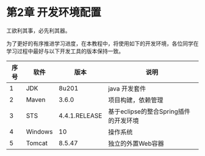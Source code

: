 # 第2章 开发环境配置

工欲利其事，必先利其器。

为了更好的有序推进学习进度，在本教程中，将使用如下的开发环境，各位同学在学习过程中最好与以下开发工具的版本保持一致。

| 序号 | 软件    | 版本          | 说明                                  |
| ---- | ------- | ------------- | ------------------------------------- |
| 1    | JDK     | 8u201         | java 开发套件                         |
| 2    | Maven   | 3.6.0         | 项目构建，依赖管理                    |
| 3    | STS     | 4.4.1.RELEASE | 基于eclipse的整合Spring插件的开发环境 |
| 4    | Windows | 10            | 操作系统                              |
| 5    | Tomcat  | 8.5.47        | 独立的外置Web容器                     |
